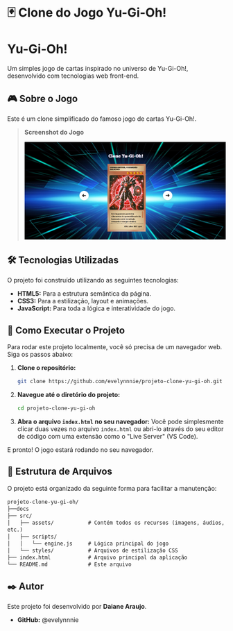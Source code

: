 # 🃏 Clone do Jogo Yu-Gi-Oh!

# Yu-Gi-Oh!

Um simples jogo de cartas inspirado no universo de Yu-Gi-Oh!, desenvolvido com tecnologias web front-end.

## 🎮 Sobre o Jogo

Este é um clone simplificado do famoso jogo de cartas Yu-Gi-Oh!.
> **Screenshot do Jogo**
> 
> ![Screenshot do Jogo](./docs/screenshot.png)


## 🛠️ Tecnologias Utilizadas

O projeto foi construído utilizando as seguintes tecnologias:

-   **HTML5:** Para a estrutura semântica da página.
-   **CSS3:** Para a estilização, layout e animações.
-   **JavaScript:** Para toda a lógica e interatividade do jogo.

## 🚀 Como Executar o Projeto

Para rodar este projeto localmente, você só precisa de um navegador web. Siga os passos abaixo:

1.  **Clone o repositório:**
    ```bash
    git clone https://github.com/evelynnnie/projeto-clone-yu-gi-oh.git
    ```

2.  **Navegue até o diretório do projeto:**
    ```bash
    cd projeto-clone-yu-gi-oh
    ```

3.  **Abra o arquivo `index.html` no seu navegador:**
    Você pode simplesmente clicar duas vezes no arquivo `index.html` ou abri-lo através do seu editor de código com uma extensão como o "Live Server" (VS Code).

E pronto! O jogo estará rodando no seu navegador.

## 📂 Estrutura de Arquivos

O projeto está organizado da seguinte forma para facilitar a manutenção:

```
projeto-clone-yu-gi-oh/
├──docs
├── src/
│   ├── assets/           # Contém todos os recursos (imagens, áudios, etc.)
│   ├── scripts/
│   │   └── engine.js     # Lógica principal do jogo
│   └── styles/           # Arquivos de estilização CSS
├── index.html            # Arquivo principal da aplicação
└── README.md             # Este arquivo
```

## ✒️ Autor

Este projeto foi desenvolvido por **Daiane Araujo**.

-   **GitHub:** @evelynnnie
